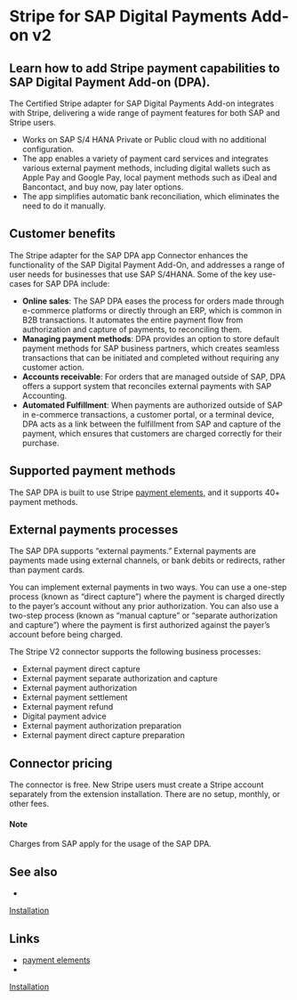# Stripe for SAP Digital Payments Add-on v2

## Learn how to add Stripe payment capabilities to SAP Digital Payment Add-on (DPA).

The Certified Stripe adapter for SAP Digital Payments Add-on integrates with
Stripe, delivering a wide range of payment features for both SAP and Stripe
users.

- Works on SAP S/4 HANA Private or Public cloud with no additional
configuration.
- The app enables a variety of payment card services and integrates various
external payment methods, including digital wallets such as Apple Pay and Google
Pay, local payment methods such as iDeal and Bancontact, and buy now, pay later
options.
- The app simplifies automatic bank reconciliation, which eliminates the need to
do it manually.

## Customer benefits

The Stripe adapter for the SAP DPA app Connector enhances the functionality of
the SAP Digital Payment Add-On, and addresses a range of user needs for
businesses that use SAP S/4HANA. Some of the key use-cases for SAP DPA include:

- **Online sales**: The SAP DPA eases the process for orders made through
e-commerce platforms or directly through an ERP, which is common in B2B
transactions. It automates the entire payment flow from authorization and
capture of payments, to reconciling them.
- **Managing payment methods**: DPA provides an option to store default payment
methods for SAP business partners, which creates seamless transactions that can
be initiated and completed without requiring any customer action.
- **Accounts receivable**: For orders that are managed outside of SAP, DPA
offers a support system that reconciles external payments with SAP Accounting.
- **Automated Fulfillment**: When payments are authorized outside of SAP in
e-commerce transactions, a customer portal, or a terminal device, DPA acts as a
link between the fulfillment from SAP and capture of the payment, which ensures
that customers are charged correctly for their purchase.

## Supported payment methods

The SAP DPA is built to use Stripe [payment
elements](https://docs.stripe.com/payments/payment-element), and it supports 40+
payment methods.

## External payments processes

The SAP DPA supports “external payments.” External payments are payments made
using external channels, or bank debits or redirects, rather than payment cards.

You can implement external payments in two ways. You can use a one-step process
(known as “direct capture”) where the payment is charged directly to the payer’s
account without any prior authorization. You can also use a two-step process
(known as “manual capture” or “separate authorization and capture”) where the
payment is first authorized against the payer’s account before being charged.

The Stripe V2 connector supports the following business processes:

- External payment direct capture
- External payment separate authorization and capture
- External payment authorization
- External payment settlement
- External payment refund
- Digital payment advice
- External payment authorization preparation
- External payment direct capture preparation

## Connector pricing

The connector is free. New Stripe users must create a Stripe account separately
from the extension installation. There are no setup, monthly, or other fees.

#### Note

Charges from SAP apply for the usage of the SAP DPA.

## See also

-
[Installation](https://docs.stripe.com/connectors/sap-digital-payments/installation)

## Links

- [payment elements](https://docs.stripe.com/payments/payment-element)
-
[Installation](https://docs.stripe.com/connectors/sap-digital-payments/installation)